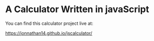 # A Calculator Written in javaScript

You can find this calculator project live at:

 https://jonnathan14.github.io/jscalculator/

